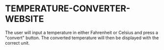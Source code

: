 # TEMPERATURE-CONVERTER-WEBSITE
The user will input a temperature in either Fahrenheit or Celsius and press a "convert" button. The converted temperature will then be displayed with the correct unit.
